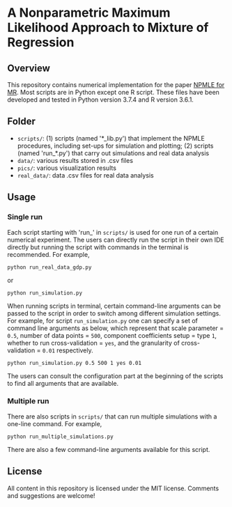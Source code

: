 # A Nonparametric Maximum Likelihood Approach to Mixture of Regression


## Overview
This repository contains numerical implementation for the paper [NPMLE for MR](https://arxiv.org/). Most scripts are in Python except one R script. These files have been developed and tested in Python version 3.7.4 and R version 3.6.1.

## Folder
- `scripts/`: (1) scripts (named '\*\_lib.py') that implement the NPMLE procedures, including set-ups for simulation and plotting; (2) scripts (named 'run\_\*.py') that carry out simulations and real data analysis
- `data/`: various results stored in .csv files
- `pics/`: various visualization results
- `real_data/`: data .csv files for real data analysis

## Usage
### Single run
Each script starting with 'run_' in `scripts/` is used for one run of a certain numerical experiment. The users can directly run the script in their own IDE directly but running the script with commands in the terminal is recommended. For example, 
```
python run_real_data_gdp.py
```
or
```
python run_simulation.py 
```
When running scripts in terminal, certain command-line arguments can be passed to the script in order to switch among different simulation settings. For example, for script `run_simulation.py` one can specify a set of command line arguments as below, which represent that scale parameter = `0.5`, number of data points = `500`, component coefficients setup = type `1`, whether to run cross-validation = `yes`, and the granularity of cross-validation = `0.01` respectively.
```
python run_simulation.py 0.5 500 1 yes 0.01
```

The users can consult the configuration part at the beginning of the scripts to find all arguments that are available.

### Multiple run
There are also scripts in `scripts/` that can run multiple simulations with a one-line command. For example,
```
python run_multiple_simulations.py
```
There are also a few command-line arguments available for this script.

## License
All content in this repository is licensed under the MIT license. Comments and suggestions are welcome!
